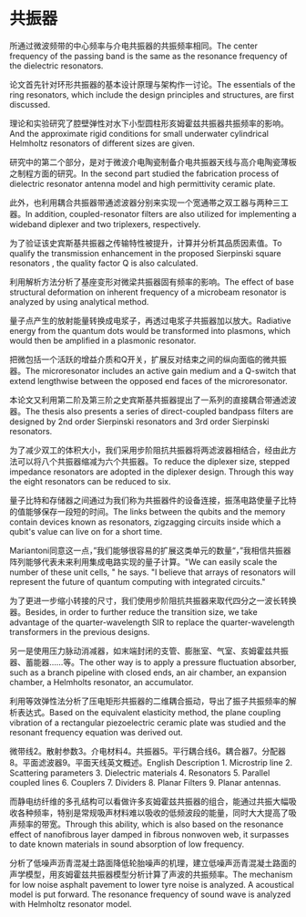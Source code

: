 # 共振器

<p><span class="chinese">所通过微波频带的中心频率与介电共振器的共振频率相同。</span><span class="english">The center frequency of the passing band is the same as the resonance frequency of the dielectric resonators.</span></p>

<p><span class="chinese">论文首先针对环形共振器的基本设计原理与架构作一讨论。</span><span class="english">The essentials of the ring resonators, which include the design principles and structures, are first discussed.</span></p>

<p><span class="chinese">理论和实验研究了腔壁弹性对水下小型圆柱形亥姆霍兹共振器共振频率的影响。</span><span class="english">And the approximate rigid conditions for small underwater cylindrical Helmholtz resonators of different sizes are given.</span></p>

<p><span class="chinese">研究中的第二个部分，是对于微波介电陶瓷制备介电共振器天线与高介电陶瓷薄板之制程方面的研究。</span><span class="english">In the second part studied the fabrication process of dielectric resonator antenna model and high permittivity ceramic plate.</span></p>

<p><span class="chinese">此外，也利用耦合共振器带通滤波器分别来实现一个宽通帯之双工器与两种三工器。</span><span class="english">In addition, coupled-resonator filters are also utilized for implementing a wideband diplexer and two triplexers, respectively.</span></p>

<p><span class="chinese">为了验证该史宾斯基共振器之传输特性被提升，计算并分析其品质因素值。</span><span class="english">To qualify the transmission enhancement in the proposed Sierpinski square resonators , the quality factor Q is also calculated.</span></p>

<p><span class="chinese">利用解析方法分析了基座变形对微梁共振器固有频率的影响。</span><span class="english">The effect of base structural deformation on inherent frequency of a microbeam resonator is analyzed by using analytical method.</span></p>

<p><span class="chinese">量子点产生的放射能量转换成电浆子，再透过电浆子共振器加以放大。</span><span class="english">Radiative energy from the quantum dots would be transformed into plasmons, which would then be amplified in a plasmonic resonator.</span></p>

<p><span class="chinese">把微包括一个活跃的增益介质和Q开关，扩展反对结束之间的纵向面临的微共振器。</span><span class="english">The microresonator includes an active gain medium and a Q-switch that extend lengthwise between the opposed end faces of the microresonator.</span></p>

<p><span class="chinese">本论文又利用第二阶及第三阶之史宾斯基共振器提出了一系列的直接耦合带通滤波器。</span><span class="english">The thesis also presents a series of direct-coupled bandpass filters are designed by 2nd order Sierpinski resonators and 3rd order Sierpinski resonators.</span></p>

<p><span class="chinese">为了减少双工的体积大小，我们采用步阶阻抗共振器将两滤波器相结合，经由此方法可以将八个共振器缩减为六个共振器。</span><span class="english">To reduce the diplexer size, stepped impedance resonators are adopted in the diplexer design. Through this way the eight resonators can be reduced to six.</span></p>

<p><span class="chinese">量子比特和存储器之间通过为我们称为共振器件的设备连接，振荡电路使量子比特的值能够保存一段短的时间。</span><span class="english">The links between the qubits and the memory contain devices known as resonators, zigzagging circuits inside which a qubit's value can live on for a short time.</span></p>

<p><span class="chinese">Mariantoni同意这一点，”我们能够很容易的扩展这类单元的数量“，”我相信共振器阵列能够代表未来利用集成电路实现的量子计算。</span><span class="english">"We can easily scale the number of these unit cells, " he says. "I believe that arrays of resonators will represent the future of quantum computing with integrated circuits."</span></p>

<p><span class="chinese">为了更进一步缩小转接的尺寸，我们使用步阶阻抗共振器来取代四分之一波长转换器。</span><span class="english">Besides, in order to further reduce the transition size, we take advantage of the quarter-wavelength SIR to replace the quarter-wavelength transformers in the previous designs.</span></p>

<p><span class="chinese">另一是使用压力脉动消减器，如末端封闭的支管、膨胀室、气室、亥姆霍兹共振器、蓄能器……等。</span><span class="english">The other way is to apply a pressure fluctuation absorber, such as a branch pipeline with closed ends, an air chamber, an expansion chamber, a Helmholts resonator, an accumulator.</span></p>

<p><span class="chinese">利用等效弹性法分析了压电矩形共振器的二维耦合振动，导出了振子共振频率的解析表达式。</span><span class="english">Based on the equivalent elasticity method, the plane coupling vibration of a rectangular piezoelectric ceramic plate was studied and the resonant frequency equation was derived out.</span></p>

<p><span class="chinese">微带线2。散射参数3。介电材料4。共振器5。平行耦合线6。耦合器7。分配器8。平面滤波器9。平面天线英文概述。</span><span class="english">English Description 1. Microstrip line 2. Scattering parameters 3. Dielectric materials 4. Resonators 5. Parallel coupled lines 6. Couplers 7. Dividers 8. Planar Filters 9. Planar antennas.</span></p>

<p><span class="chinese">而静电纺纤维的多孔结构可以看做许多亥姆霍兹共振器的组合，能通过共振大幅吸收各种频率，特别是常规吸声材料难以吸收的低频波段的能量，同时大大提高了吸声频率的带宽。</span><span class="english">Through this ability, which is also based on the resonance effect of nanofibrous layer damped in fibrous nonwoven web, it surpasses to date known materials in sound absorption of low frequency.</span></p>

<p><span class="chinese">分析了低噪声沥青混凝土路面降低轮胎噪声的机理，建立低噪声沥青混凝土路面的声学模型，用亥姆霍兹共振器模型分析计算了声波的共振频率。</span><span class="english">The mechanism for low noise asphalt pavement to lower tyre noise is analyzed. A acoustical model is put forward. The resonance frequency of sound wave is analyzed with Helmholtz resonator model.</span></p>

